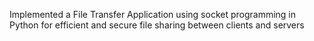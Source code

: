 Implemented a File Transfer Application using socket programming in Python for efficient and secure file sharing
between clients and servers